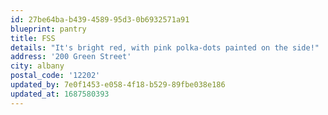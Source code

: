 ```yaml
---
id: 27be64ba-b439-4589-95d3-0b6932571a91
blueprint: pantry
title: FSS
details: "It's bright red, with pink polka-dots painted on the side!"
address: '200 Green Street'
city: albany
postal_code: '12202'
updated_by: 7e0f1453-e058-4f18-b529-89fbe038e186
updated_at: 1687580393
---
```

